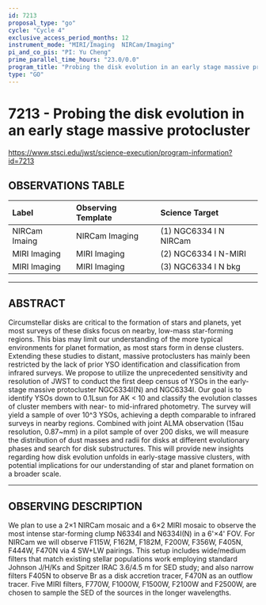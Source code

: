 ```yaml
---
id: 7213
proposal_type: "go"
cycle: "Cycle 4"
exclusive_access_period_months: 12
instrument_mode: "MIRI/Imaging  NIRCam/Imaging"
pi_and_co_pis: "PI: Yu Cheng"
prime_parallel_time_hours: "23.0/0.0"
program_title: "Probing the disk evolution in an early stage massive protocluster"
type: "GO"
---
```

# 7213 - Probing the disk evolution in an early stage massive protocluster
https://www.stsci.edu/jwst/science-execution/program-information?id=7213
## OBSERVATIONS TABLE
| Label          | Observing Template | Science Target           |
| :------------- | :----------------- | :----------------------- |
| NIRCam Imaing  | NIRCam Imaging     | (1) NGC6334 I N NIRCam   |
| MIRI Imaging   | MIRI Imaging       | (2) NGC6334 I N-MIRI     |
| MIRI Imaging   | MIRI Imaging       | (3) NGC6334 I N bkg      |

---

## ABSTRACT

Circumstellar disks are critical to the formation of stars and planets, yet most surveys of these disks focus on nearby, low-mass star-forming regions. This bias may limit our understanding of the more typical environments for planet formation, as most stars form in dense clusters. Extending these studies to distant, massive protoclusters has mainly been restricted by the lack of prior YSO identification and classification from infrared surveys. We propose to utilize the unprecedented sensitivity and resolution of JWST to conduct the first deep census of YSOs in the early-stage massive protocluster NGC6334I(N) and NGC6334I. Our goal is to identify YSOs down to 0.1Lsun for AK < 10 and classify the evolution classes of cluster members with near- to mid-infrared photometry. The survey will yield a sample of over 10^3 YSOs, achieving a depth comparable to infrared surveys in nearby regions. Combined with joint ALMA observation (15au resolution, 0.87~mm) in a pilot sample of over 200 disks, we will measure the distribution of dust masses and radii for disks at different evolutionary phases and search for disk substructures. This will provide new insights regarding how disk evolution unfolds in early-stage massive clusters, with potential implications for our understanding of star and planet formation on a broader scale.

---

## OBSERVING DESCRIPTION

We plan to use a 2×1 NIRCam mosaic and a 6×2 MIRI mosaic to observe the most intense star-forming clump N6334I and N6334I(N) in a 6'×4' FOV. For NIRCam we will observe F115W, F162M, F182M, F200W, F356W, F405N, F444W, F470N via 4 SW+LW pairings. This setup includes wide/medium filters that match existing stellar populations work employing standard Johnson J/H/Ks and Spitzer IRAC 3.6/4.5 m for SED study; and also narrow filters F405N to observe Br as a disk accretion tracer, F470N as an outflow tracer. Five MIRI filters, F770W, F1000W, F1500W, F2100W and F2500W, are chosen to sample the SED of the sources in the longer wavelengths.